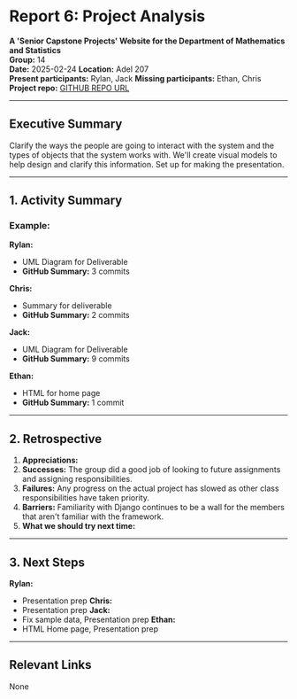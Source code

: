 # Report 6: Project Analysis

**A 'Senior Capstone Projects' Website for the Department of Mathematics and Statistics**  
**Group:** 14  
**Date:** 2025-02-24 
**Location:** Adel 207  
**Present participants:** Rylan, Jack 
**Missing participants:** Ethan, Chris 
**Project repo:** [GITHUB REPO URL](https://github.com/Naalu/ds-senior-capstone-projects-website)  

---

## Executive Summary
Clarify the ways the people are going to interact with the system and the types of objects that the system works with. We'll create visual models to help design and clarify this information. Set up for making the presentation.

---

## 1. Activity Summary

### Example:
**Rylan:**
- UML Diagram for Deliverable
- **GitHub Summary:** 3 commits

**Chris:**
- Summary for deliverable
- **GitHub Summary:** 2 commits

**Jack:**
- UML Diagram for Deliverable
- **GitHub Summary:** 9 commits

**Ethan:**
- HTML for home page
- **GitHub Summary:** 1 commit
---

## 2. Retrospective

1. **Appreciations:** 
2. **Successes:** The group did a good job of looking to future assignments and assigning responsibilities.
3. **Failures:** Any progress on the actual project has slowed as other class responsibilities have taken priority.
4. **Barriers:** Familiarity with Django continues to be a wall for the members that aren't familiar with the framework. 
5. **What we should try next time:** 

---

## 3. Next Steps

**Rylan:** 
- Presentation prep
**Chris:**
- Presentation prep
**Jack:**
- Fix sample data, Presentation prep
**Ethan:**
- HTML Home page, Presentation prep
---

## Relevant Links

None
